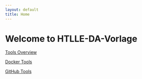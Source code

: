 ```yaml
---
layout: default
title: Home
---
```


# Welcome to HTLLE-DA-Vorlage

[Tools Overview](tools/README.md)

[Docker Tools](tools/docker/README.md)

[GitHub Tools](tools/github/README.md)
